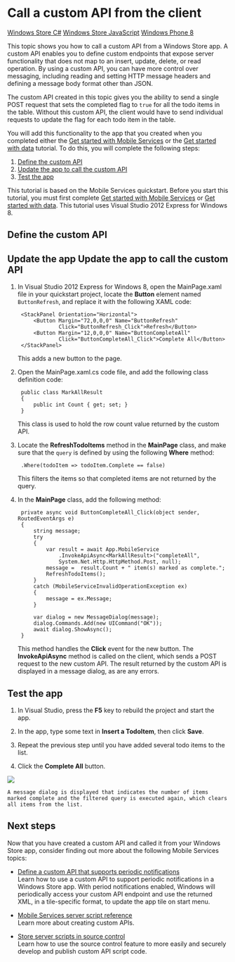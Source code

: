 <properties linkid="mobile-services-call-custom-api-dotnet" writer="glenga" urlDisplayName="Call a custom API from the client" pageTitle="Call a custom API from the client - Windows Azure Mobile Services" metaKeywords="" metaDescription="Learn how to define a custom API and then call it from a Windows Store app that use Windows Azure Mobile Services." metaCanonical="" disqusComments="1" umbracoNaviHide="1" />

<div chunk="../chunks/article-left-menu-windows-store.md" />

# Call a custom API from the client

<div class="dev-center-tutorial-selector"> 
	<a href="/en-us/develop/mobile/tutorials/call-custom-api-dotnet" title="Windows Store C#" class="current">Windows Store C#</a>
    <a href="/en-us/develop/mobile/tutorials/call-custom-api-js" title="Windows Store JavaScript">Windows Store JavaScript</a>
    <a href="/en-us/develop/mobile/tutorials/call-custom-api-wp8" title="Windows Phone 8">Windows Phone 8</a>
</div>

This topic shows you how to call a custom API from a Windows Store app. A custom API enables you to define custom endpoints that expose server functionality that does not map to an insert, update, delete, or read operation. By using a custom API, you can have more control over messaging, including reading and setting HTTP message headers and defining a message body format other than JSON.

The custom API created in this topic gives you the ability to send a single POST request that sets the completed flag to `true` for all the todo items in the table. Without this custom API, the client would have to send individual requests to update the flag for each todo item in the table.

You will add this functionality to the app that you created when you completed either the [Get started with Mobile Services] or the [Get started with data] tutorial. To do this, you will complete the following steps:

1. [Define the custom API]
2. [Update the app to call the custom API]
3. [Test the app] 

This tutorial is based on the Mobile Services quickstart. Before you start this tutorial, you must first complete [Get started with Mobile Services] or [Get started with data]. This tutorial uses Visual Studio 2012 Express for Windows 8.

## <a name="define-custom-api"></a>Define the custom API

<div chunk="../chunks/mobile-services-create-custom-api.md" />

<h2><a name="update-app"></a><span class="short-header">Update the app </span>Update the app to call the custom API</h2>

1. In Visual Studio 2012 Express for Windows 8, open the MainPage.xaml file in your quickstart project, locate the **Button** element named `ButtonRefresh`, and replace it with the following XAML code: 

		<StackPanel Orientation="Horizontal">
	        <Button Margin="72,0,0,0" Name="ButtonRefresh" 
	                Click="ButtonRefresh_Click">Refresh</Button>
	        <Button Margin="12,0,0,0" Name="ButtonCompleteAll" 
	                Click="ButtonCompleteAll_Click">Complete All</Button>
	    </StackPanel>

	This adds a new button to the page. 

2. Open the MainPage.xaml.cs code file, and add the following class definition code:

	    public class MarkAllResult
	    {
	        public int Count { get; set; }
	    }

	This class is used to hold the row count value returned by the custom API. 

3. Locate the **RefreshTodoItems** method in the **MainPage** class, and make sure that the `query` is defined by using the following **Where** method:

        .Where(todoItem => todoItem.Complete == false)

	This filters the items so that completed items are not returned by the query.

3. In the **MainPage** class, add the following method:

        private async void ButtonCompleteAll_Click(object sender, RoutedEventArgs e)
        {
            string message;
            try
            {
                var result = await App.MobileService
                    .InvokeApiAsync<MarkAllResult>("completeAll", 
                    System.Net.Http.HttpMethod.Post, null);
                message =  result.Count + " item(s) marked as complete.";
                RefreshTodoItems();
            }
            catch (MobileServiceInvalidOperationException ex)
            {
                message = ex.Message;                
            }

            var dialog = new MessageDialog(message);
            dialog.Commands.Add(new UICommand("OK"));
            await dialog.ShowAsync();
        }

	This method handles the **Click** event for the new button. The **InvokeApiAsync** method is called on the client, which sends a POST request to the new custom API. The result returned by the custom API is displayed in a message dialog, as are any errors.

## <a name="test-app"></a>Test the app

1. In Visual Studio, press the **F5** key to rebuild the project and start the app.

2. In the app, type some text in **Insert a TodoItem**, then click **Save**.

3. Repeat the previous step until you have added several todo items to the list.

4. Click the **Complete All** button.

  ![][4]

	A message dialog is displayed that indicates the number of items marked complete and the filtered query is executed again, which clears all items from the list.

## Next steps

Now that you have created a custom API and called it from your Windows Store app, consider finding out more about the following Mobile Services topics:

* [Define a custom API that supports periodic notifications]
	<br/>Learn how to use a custom API to support periodic notifications in a Windows Store app. With period notifications enabled, Windows will periodically access your custom API endpoint and use the returned XML, in a tile-specific format, to update the app tile on start menu.

* [Mobile Services server script reference]
  <br/>Learn more about creating custom APIs.

* [Store server scripts in source control]
  <br/> Learn how to use the source control feature to more easily and securely develop and publish custom API script code.

<!-- Anchors. -->
[Define the custom API]: #define-custom-api
[Update the app to call the custom API]: #update-app
[Test the app]: #test-app
[Next Steps]: #next-steps

<!-- Images. -->
[0]: ../Media/mobile-services-selection.png
[1]: ../Media/mobile-custom-api-create.png
[2]: ../Media/mobile-custom-api-create-dialog2.png
[3]: ../Media/mobile-custom-api-select2.png
[4]: ../Media/mobile-custom-api-windows-store-completed.png

<!-- URLs. -->
[Mobile Services server script reference]: http://go.microsoft.com/fwlink/?LinkId=262293
[My Apps dashboard]: http://go.microsoft.com/fwlink/?LinkId=262039
[Get started with Mobile Services]: ../tutorials/mobile-services-get-started/#create-new-service
[Get started with data]: ../tutorials/mobile-services-get-started-with-data-dotnet.md
[Get started with authentication]: ../tutorials/mobile-services-get-started-with-users-dotnet.md
[Get started with push notifications]: ../tutorials/mobile-services-get-started-with-push-dotnet.md
[WindowsAzure.com]: http://www.windowsazure.com/
[Define a custom API that supports periodic notifications]: ../tutorials/mobile-services-create-pull-notifications-dotnet.md
[Store server scripts in source control]: ../tutorials/mobile-services-store-scripts-in-source-control.md